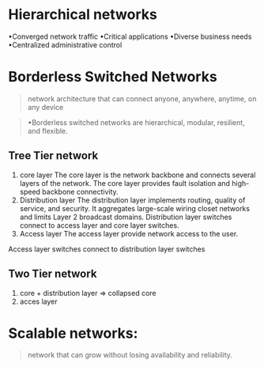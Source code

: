 # Hierarchical networks
•Converged network traffic
•Critical applications
•Diverse business needs
•Centralized administrative control

# Borderless Switched Networks
> network architecture that can connect anyone, anywhere, anytime, on any device

>•Borderless switched networks are hierarchical, modular, resilient, and flexible.

## Tree Tier network
1. core layer
	The core layer is the network backbone and connects several layers of the network.
	The core layer provides fault isolation and high-speed backbone connectivity.
2. Distribution layer
	The distribution layer implements routing, quality of service, and security.
	It aggregates large-scale wiring closet networks and limits Layer 2 broadcast domains.
	Distribution layer switches connect to access layer and core layer switches.
3. Access layer
	The access layer provide network access to the user.

Access layer switches connect to distribution layer switches
## Two Tier network

1. core + distribution layer => collapsed core
2. acces layer

# Scalable networks:
> network that can grow without losing availability and reliability.

